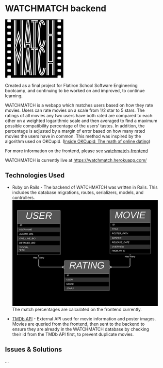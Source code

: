 # WATCHMATCH backend

![WATCHMATCH Logo](readme_files/logo192.png)

Created as a final project for Flatiron School Software Engineering bootcamp, and continuing to be worked on and improved, to continue learning.

WATCHMATCH is a webapp which matches users based on how they rate movies. Users can rate movies on a scale from 1/2 star to 5 stars. The ratings of all movies any two users have both rated are compared to each other on a weighted logarithmic scale and then averaged to find a maximum possible compatibility percentage of the users' tastes. In addition, the percentage is adjusted by a margin of error based on how many rated movies the users have in common. This method was inspired by the algorithm used on OKCupid. ([Inside OKCupid: The math of online dating](https://www.ted.com/talks/christian_rudder_inside_okcupid_the_math_of_online_dating/transcript?language=en))

For more information on the frontend, please see [watchmatch-frontend](https://github.com/jasonchilcott/watchmatch-frontend)

WATCHMATCH is currently live at https://watchmatch.herokuapp.com/
## Technologies Used

- Ruby on Rails - The backend of WATCHMATCH was written in Rails. This includes the database migrations, routes, serializers, models, and controllers.
![model association diagram](readme_files/wm-models.png)
The match percentages are calculated on the frontend currently.

- [TMDb API](https://developers.themoviedb.org/3) - External API used for movie information and poster images.  Movies are queried from the frontend, then sent to the backend to ensure they are already in the WATCHMATCH database by checking their id from the TMDb API first, to prevent duplicate movies.

## Issues & Solutions

...